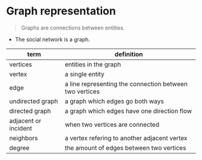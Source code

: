 # Graph representation

> Graphs are connections between entities.

- The social network is a graph.

term | definition
-- | --
vertices | entities in the graph
vertex | a single entity
edge | a line representing the connection between two vertices
undirected graph | a graph which edges go both ways
directed graph | a graph which edges have one direction flow
adjacent or incident | when two vertices are connected
neighbors | a vertex refering to another adjacent vertex
degree | the amount of edges between two vertices

